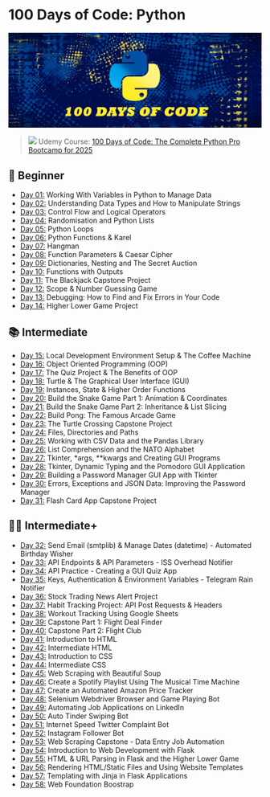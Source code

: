 # 100 Days of Code: Python
![](assests/python_code.png)

>  <img src="https://user-images.githubusercontent.com/74038190/212257472-08e52665-c503-4bd9-aa20-f5a4dae769b5.gif" width="15"> Udemy Course: [100 Days of Code: The Complete Python Pro Bootcamp for 2025](https://www.udemy.com/course/100-days-of-code/)

## 📖 Beginner 
- [Day 01:](https://github.com/2tzz/100Days_Python_Udemy/tree/main/Logs/day01) Working With Variables in Python to Manage Data
- [Day 02:](https://github.com/2tzz/100Days_Python_Udemy/tree/main/Logs/day02) Understanding Data Types and How to Manipulate Strings
- [Day 03:](https://github.com/2tzz/100Days_Python_Udemy/tree/main/Logs/day03) Control Flow and Logical Operators
- [Day 04:](https://github.com/2tzz/100Days_Python_Udemy/tree/main/Logs/day04) Randomisation and Python Lists
- [Day 05:](https://github.com/2tzz/100Days_Python_Udemy/tree/main/Logs/day05) Python Loops
- [Day 06:](https://github.com/2tzz/100Days_Python_Udemy/tree/main/Logs/day06) Python Functions & Karel
- [Day 07:](https://github.com/2tzz/100Days_Python_Udemy/tree/main/Logs/day07) Hangman
- [Day 08:](https://github.com/2tzz/100Days_Python_Udemy/tree/main/Logs/day08) Function Parameters & Caesar Cipher
- [Day 09:](https://github.com/2tzz/100Days_Python_Udemy/tree/main/Logs/day09) Dictionaries, Nesting and The Secret Auction
- [Day 10:](https://github.com/2tzz/100Days_Python_Udemy/tree/main/Logs/day10) Functions with Outputs
- [Day 11:](https://github.com/2tzz/100Days_Python_Udemy/tree/main/Logs/day11) The Blackjack Capstone Project
- [Day 12:](https://github.com/2tzz/100Days_Python_Udemy/tree/main/Logs/day12) Scope & Number Guessing Game
- [Day 13:](https://github.com/2tzz/100Days_Python_Udemy/tree/main/Logs/day13) Debugging: How to Find and Fix Errors in Your Code
- [Day 14:](https://github.com/2tzz/100Days_Python_Udemy/tree/main/Logs/day14) Higher Lower Game Project
## 📚 Intermediate
- [Day 15:](https://github.com/2tzz/100Days_Python_Udemy/tree/main/Logs/day15) Local Development Environment Setup & The Coffee Machine
- [Day 16:](https://github.com/2tzz/100Days_Python_Udemy/tree/main/Logs/day16) Object Oriented Programming (OOP)
- [Day 17:](https://github.com/2tzz/100Days_Python_Udemy/tree/main/Logs/day17) The Quiz Project & The Benefits of OOP
- [Day 18:](https://github.com/2tzz/100Days_Python_Udemy/tree/main/Logs/day18) Turtle & The Graphical User Interface (GUI)
- [Day 19:](https://github.com/2tzz/100Days_Python_Udemy/tree/main/Logs/day19) Instances, State & Higher Order Functions
- [Day 20:](https://github.com/2tzz/100Days_Python_Udemy/tree/main/Logs/day20) Build the Snake Game Part 1: Animation & Coordinates
- [Day 21:](https://github.com/2tzz/100Days_Python_Udemy/tree/main/Logs/day21) Build the Snake Game Part 2: Inheritance & List Slicing
- [Day 22:](https://github.com/2tzz/100Days_Python_Udemy/tree/main/Logs/day22) Build Pong: The Famous Arcade Game
- [Day 23:](https://github.com/2tzz/100Days_Python_Udemy/tree/main/Logs/day23) The Turtle Crossing Capstone Project
- [Day 24:](https://github.com/2tzz/100Days_Python_Udemy/tree/main/Logs/day24) Files, Directories and Paths
- [Day 25:](https://github.com/2tzz/100Days_Python_Udemy/tree/main/Logs/day25) Working with CSV Data and the Pandas Library
- [Day 26:](https://github.com/2tzz/100Days_Python_Udemy/tree/main/Logs/day26) List Comprehension and the NATO Alphabet
- [Day 27:](https://github.com/2tzz/100Days_Python_Udemy/tree/main/Logs/day27) Tkinter, *args, **kwargs and Creating GUI Programs
- [Day 28:](https://github.com/2tzz/100Days_Python_Udemy/tree/main/Logs/day28) Tkinter, Dynamic Typing and the Pomodoro GUI Application
- [Day 29:](https://github.com/2tzz/100Days_Python_Udemy/tree/main/Logs/day29) Building a Password Manager GUI App with Tkinter
- [Day 30:](https://github.com/2tzz/100Days_Python_Udemy/tree/main/Logs/day30) Errors, Exceptions and JSON Data: Improving the Password Manager
- [Day 31:](https://github.com/2tzz/100Days_Python_Udemy/tree/main/Logs/day31) Flash Card App Capstone Project
## 👨‍💻 Intermediate+
- [Day 32:](https://github.com/2tzz/100Days_Python_Udemy/tree/main/Logs/day32) Send Email (smtplib) & Manage Dates (datetime) - Automated Birthday Wisher
- [Day 33:](https://github.com/2tzz/100Days_Python_Udemy/tree/main/Logs/day31) API Endpoints & API Parameters - ISS Overhead Notifier
- [Day 34:](https://github.com/2tzz/100Days_Python_Udemy/tree/main/Logs/day31) API Practice - Creating a GUI Quiz App
- [Day 35:](https://github.com/2tzz/100Days_Python_Udemy/tree/main/Logs/day31) Keys, Authentication & Environment Variables - Telegram Rain Notifier
- [Day 36:](https://github.com/2tzz/100Days_Python_Udemy/tree/main/Logs/day31) Stock Trading News Alert Project
- [Day 37:](https://github.com/2tzz/100Days_Python_Udemy/tree/main/Logs/day31) Habit Tracking Project: API Post Requests & Headers
- [Day 38:](https://github.com/2tzz/100Days_Python_Udemy/tree/main/Logs/day31) Workout Tracking Using Google Sheets
- [Day 39:](https://github.com/2tzz/100Days_Python_Udemy/tree/main/Logs/day31) Capstone Part 1: Flight Deal Finder
- [Day 40:](https://github.com/2tzz/100Days_Python_Udemy/tree/main/Logs/day31) Capstone Part 2: Flight Club
- [Day 41:](https://github.com/2tzz/100Days_Python_Udemy/tree/main/Logs/day31) Introduction to HTML
- [Day 42:](https://github.com/2tzz/100Days_Python_Udemy/tree/main/Logs/day31) Intermediate HTML
- [Day 43:](https://github.com/2tzz/100Days_Python_Udemy/tree/main/Logs/day31) Introduction to CSS
- [Day 44:](https://github.com/2tzz/100Days_Python_Udemy/tree/main/Logs/day31) Intermediate CSS
- [Day 45:](https://github.com/2tzz/100Days_Python_Udemy/tree/main/Logs/day31) Web Scraping with Beautiful Soup
- [Day 46:](https://github.com/2tzz/100Days_Python_Udemy/tree/main/Logs/day31) Create a Spotify Playlist Using The Musical Time Machine
- [Day 47:](https://github.com/2tzz/100Days_Python_Udemy/tree/main/Logs/day31) Create an Automated Amazon Price Tracker
- [Day 48:](https://github.com/2tzz/100Days_Python_Udemy/tree/main/Logs/day31) Selenium Webdriver Browser and Game Playing Bot
- [Day 49:](https://github.com/2tzz/100Days_Python_Udemy/tree/main/Logs/day31) Automating Job Applications on LinkedIn
- [Day 50:](https://github.com/2tzz/100Days_Python_Udemy/tree/main/Logs/day31) Auto Tinder Swiping Bot
- [Day 51:](https://github.com/2tzz/100Days_Python_Udemy/tree/main/Logs/day31) Internet Speed Twitter Complaint Bot
- [Day 52:](https://github.com/2tzz/100Days_Python_Udemy/tree/main/Logs/day31) Instagram Follower Bot
- [Day 53:](https://github.com/2tzz/100Days_Python_Udemy/tree/main/Logs/day31) Web Scraping Capstone - Data Entry Job Automation
- [Day 54:](https://github.com/2tzz/100Days_Python_Udemy/tree/main/Logs/day31) Introduction to Web Development with Flask
- [Day 55:](https://github.com/2tzz/100Days_Python_Udemy/tree/main/Logs/day31) HTML & URL Parsing in Flask and the Higher Lower Game
- [Day 56:](https://github.com/2tzz/100Days_Python_Udemy/tree/main/Logs/day31) Rendering HTML/Static Files and Using Website Templates
- [Day 57:](https://github.com/2tzz/100Days_Python_Udemy/tree/main/Logs/day31) Templating with Jinja in Flask Applications
- [Day 58:](https://github.com/2tzz/100Days_Python_Udemy/tree/main/Logs/day31) Web Foundation Boostrap
